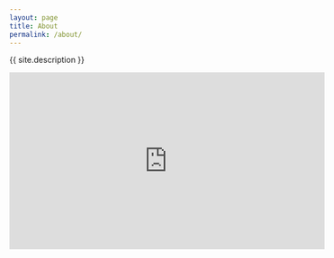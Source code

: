 ```yaml
---
layout: page
title: About
permalink: /about/
---
```


{{ site.description }}

<p class="center"><iframe width="560" height="315" src="https://www.youtube.com/embed/mMPuVT8qWCY" frameborder="0" allowfullscreen></iframe></p>

